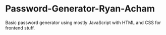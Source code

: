 # Password-Generator-Ryan-Acham
Basic password generator using mostly JavaScript with HTML and CSS for frontend stuff.

